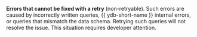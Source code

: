 **Errors that cannot be fixed with a retry** (non-retryable). Such errors are caused by incorrectly written queries, {{ ydb-short-name }} internal errors, or queries that mismatch the data schema. Retrying such queries will not resolve the issue. This situation requires developer attention.

